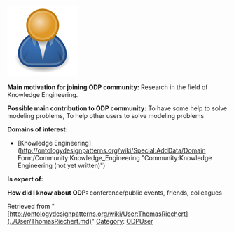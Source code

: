 [![Image:ODPUser.png](../images/a/a6/ODPUser.png)](../Image/ODPUser.png.md "Image:ODPUser.png")




  





__Main motivation for joining ODP community:__ Research in the field of Knowledge Engineering.


__Possible main contribution to ODP community:__ To have some help to solve modeling problems, To help other users to solve modeling problems


__Domains of interest:__



* [Knowledge Engineering](http://ontologydesignpatterns.org/wiki/Special:AddData/Domain Form/Community:Knowledge_Engineering "Community:Knowledge Engineering (not yet written)")


__Is expert of:__


  

__How did I know about ODP:__ conference/public events, friends, colleagues






Retrieved from "[http://ontologydesignpatterns.org/wiki/User:ThomasRiechert](../User/ThomasRiechert.md)"
 [Category](http://ontologydesignpatterns.org/wiki/Special:Categories "Special:Categories"): [ODPUser](../Category/ODPUser.md "Category:ODPUser")